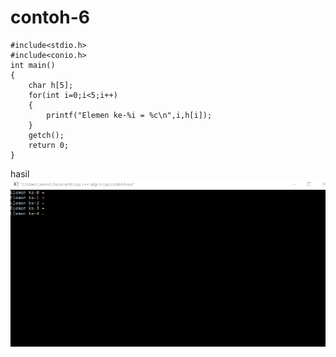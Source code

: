 # contoh-6

    #include<stdio.h>
    #include<conio.h>
    int main()
    {
        char h[5];
        for(int i=0;i<5;i++)
        {
            printf("Elemen ke-%i = %c\n",i,h[i]);
        }
        getch();
        return 0;
    }
    
    
 hasil
 ![img](https://github.com/septianaana/contoh-6/blob/master/contoh%206.png?raw=true)
